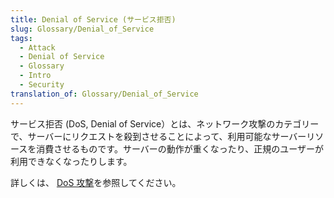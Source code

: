 ```yaml
---
title: Denial of Service (サービス拒否)
slug: Glossary/Denial_of_Service
tags:
  - Attack
  - Denial of Service
  - Glossary
  - Intro
  - Security
translation_of: Glossary/Denial_of_Service
---
```

サービス拒否 (DoS, Denial of Service）とは、ネットワーク攻撃のカテゴリーで、サーバーにリクエストを殺到させることによって、利用可能なサーバーリソースを消費させるものです。サーバーの動作が重くなったり、正規のユーザーが利用できなくなったりします。

詳しくは、 [DoS 攻撃](/ja/docs/Glossary/DOS_attack)を参照してください。

